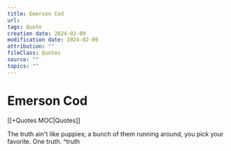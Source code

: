 ```yaml
---
title: Emerson Cod
url: 
tags: Quote
creation date: 2024-02-09
modification date: 2024-02-09
attribution: ""
fileClass: Quotes
source: ""
topics: ""
---
```


# Emerson Cod

[[+Quotes MOC|Quotes]]

The truth ain't like puppies; a bunch of them running around, you pick your favorite. One truth. ^truth
